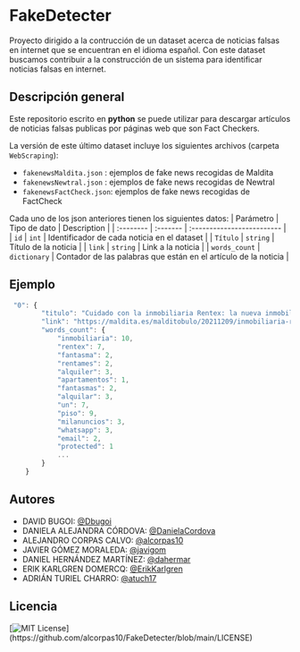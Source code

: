 
# FakeDetecter

Proyecto dirigido a la contrucción de un dataset acerca de noticias falsas en internet que se encuentran en el idioma español. 
Con este dataset buscamos contribuir a la construcción de un sistema para identificar noticias falsas en internet.




## Descripción general
Este repositorio escrito en **python** se puede utilizar para descargar artículos 
de noticias falsas publicas por páginas web que son Fact Checkers.

La versión de este último dataset incluye los siguientes archivos (carpeta `WebScraping`):
- `fakenewsMaldita.json` : ejemplos de fake news recogidas de Maldita
- `fakenewsNewtral.json` : ejemplos de fake news recogidas de Newtral
- `fakenewsFactCheck.json`: ejemplos de fake news recogidas de FactCheck

Cada uno de los json anteriores tienen los siguientes datos:
| Parámetro | Tipo de dato     | Description                |
| :-------- | :------- | :------------------------- |
| `id` | `int` | Identificador de cada noticia en el dataset  |
| `Título` | `string` | Título de la noticia |
| `link` | `string` | Link a la noticia |
| `words_count` | `dictionary` | Contador de las palabras que están en el artículo de la noticia |

## Ejemplo

```javascript
 "0": {
        "titulo": "Cuidado con la inmobiliaria Rentex: la nueva inmobiliaria fantasma que trata de hacerse con tu dinero",
        "link": "https://maldita.es/malditobulo/20211209/inmobiliaria-rentex-inmobiliaria-fantasma-hacerse-con-tu-dinero/",
        "words_count": {
            "inmobiliaria": 10,
            "rentex": 7,
            "fantasma": 2,
            "rentames": 2,
            "alquiler": 3,
            "apartamentos": 1,
            "fantasmas": 2,
            "alquilar": 3,
            "un": 7,
            "piso": 9,
            "milanuncios": 3,
            "whatsapp": 3,
            "email": 2,
            "protected": 1
            ...
        }
    }
```



## Autores

- DAVID BUGOI: [@Dbugoi](https://github.com/Dbugoi)
- DANIELA ALEJANDRA CÓRDOVA: [@DanielaCordova](https://github.com/DanielaCordova)
- ALEJANDRO CORPAS CALVO: [@alcorpas10](https://github.com/alcorpas10)
- JAVIER GÓMEZ MORALEDA: [@javigom](https://github.com/javigom)
- DANIEL HERNÁNDEZ MARTÍNEZ: [@dahermar](https://github.com/dahermar)
- ERIK KARLGREN DOMERCQ: [@ErikKarlgren](https://github.com/ErikKarlgren)
- ADRIÁN TURIEL CHARRO: [@atuch17](https://github.com/atuch17)



## Licencia

[![MIT License](https://img.shields.io/apm/l/atomic-design-ui.svg?)](https://github.com/alcorpas10/FakeDetecter/blob/main/LICENSE)
